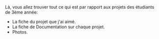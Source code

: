 Là, vous allez trouver tout ce qui est par rapport aux projets des étudiants de 3ème année:

- La fiche du projet que j'ai aimé.
- La fiche de Documentation sur chaque projet. 
- Photos.
